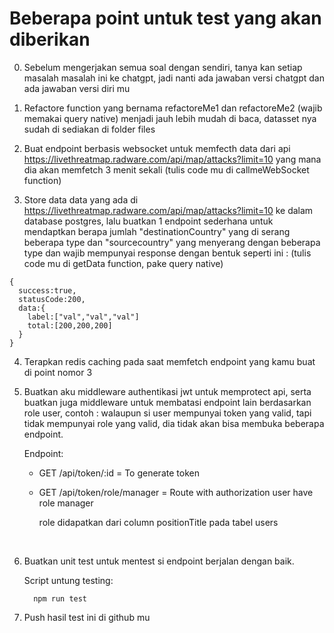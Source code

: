 # Beberapa point untuk test yang akan diberikan

0. Sebelum mengerjakan semua soal dengan sendiri, tanya kan setiap masalah masalah ini ke chatgpt, jadi nanti ada jawaban versi chatgpt dan ada jawaban versi diri mu

1. Refactore function yang bernama refactoreMe1 dan refactoreMe2 (wajib memakai query native) menjadi jauh lebih mudah di baca, datasset nya sudah di sediakan di folder files

2. Buat endpoint berbasis websocket untuk memfecth data dari api https://livethreatmap.radware.com/api/map/attacks?limit=10 yang mana dia akan memfetch 3 menit sekali (tulis code mu di callmeWebSocket function)

3. Store data data yang ada di https://livethreatmap.radware.com/api/map/attacks?limit=10 ke dalam database postgres, lalu buatkan 1 endpoint sederhana untuk mendaptkan berapa jumlah "destinationCountry" yang di serang beberapa type dan "sourcecountry" yang menyerang dengan beberapa type
   dan wajib mempunyai response dengan bentuk seperti ini :
   (tulis code mu di getData function, pake query native)

```
{
  success:true,
  statusCode:200,
  data:{
    label:["val","val","val"]
    total:[200,200,200]
  }
}
```

4. Terapkan redis caching pada saat memfetch endpoint yang kamu buat di point nomor 3

5. Buatkan aku middleware authentikasi jwt untuk memprotect api, serta buatkan juga middleware untuk membatasi endpoint lain berdasarkan role user, contoh : walaupun si user mempunyai token yang valid, tapi tidak mempunyai role yang valid, dia tidak akan bisa membuka beberapa endpoint.
   
   Endpoint:
    - GET /api/token/:id = To generate token
    - GET /api/token/role/manager = Route with authorization user have role manager
      
      role didapatkan dari column positionTitle pada tabel users

    <br>

6. Buatkan unit test untuk mentest si endpoint berjalan dengan baik.

    Script untung testing:
    ```
      npm run test
    ```

7. Push hasil test ini di github mu
